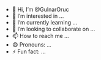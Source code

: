 - 👋 Hi, I’m @GulnarOruc
- 👀 I’m interested in ...
- 🌱 I’m currently learning ...
- 💞️ I’m looking to collaborate on ...
- 📫 How to reach me ...
- 😄 Pronouns: ...
- ⚡ Fun fact: ...

<!---
GulnarOruc/GulnarOruc is a ✨ special ✨ repository because its `README.md` (this file) appears on your GitHub profile.
You can click the Preview link to take a look at your changes.
--->
